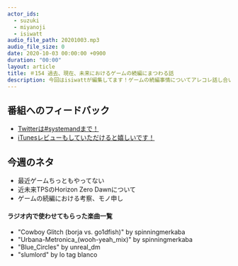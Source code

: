 ```yaml
---
actor_ids:
  - suzuki
  - miyanoji
  - isiwatt
audio_file_path: 20201003.mp3
audio_file_size: 0
date: 2020-10-03 00:00:00 +0900
duration: "00:00"
layout: article
title: ＃154 過去、現在、未来におけるゲームの続編にまつわる話
description: 今回はisiwattが編集してます！ゲームの続編事情についてアレコレ話し合いました。
---
```

## 番組へのフィードバック
* [Twitterは#systemandまで！](https://twitter.com/search?q=%23systemand)
* [iTunesレビューもしていただけると嬉しいです！](https://itunes.apple.com/jp/podcast/systemand-online/id1205168408?mt=2)

## 今週のネタ
* 最近ゲームちっともやってない
* 近未来TPSのHorizon Zero Dawnについて
* ゲームの続編における考察、モノ申し

#### ラジオ内で使わせてもらった楽曲一覧
* "Cowboy Glitch (borja vs. go1dfish)" by spinningmerkaba
* "Urbana-Metronica_(wooh-yeah_mix)" by spinningmerkaba
* "Blue_Circles" by unreal_dm
* "slumlord" by lo tag blanco

